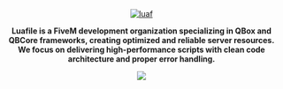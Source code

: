 <div align="center">
<a href="https://imgbb.com/"><img src="https://i.ibb.co/kV9z96yZ/luaf.png" alt="luaf" border="0"></a>
  
  **Luafile is a FiveM development organization specializing in QBox and QBCore frameworks, creating optimized and reliable server resources. We focus on delivering high-performance scripts with clean code architecture and proper error handling.**
  
  <a href="https://discord.luafile.com"><img src="https://discordapp.com/api/guilds/1351378724851023893/widget.png?style=banner2"></a>

  **[](https://luafile.com/)**
</div>
